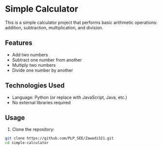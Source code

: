 # Simple Calculator

This is a simple calculator project that performs basic arithmetic operations: addition, subtraction, multiplication, and division.

## Features

- Add two numbers
- Subtract one number from another
- Multiply two numbers
- Divide one number by another

## Technologies Used

- Language: Python (or replace with JavaScript, Java, etc.)
- No external libraries required

## Usage

1. Clone the repository:

```bash
git clone https://github.com/PLP_SEE/Zawadi321.git
cd simple-calculator
